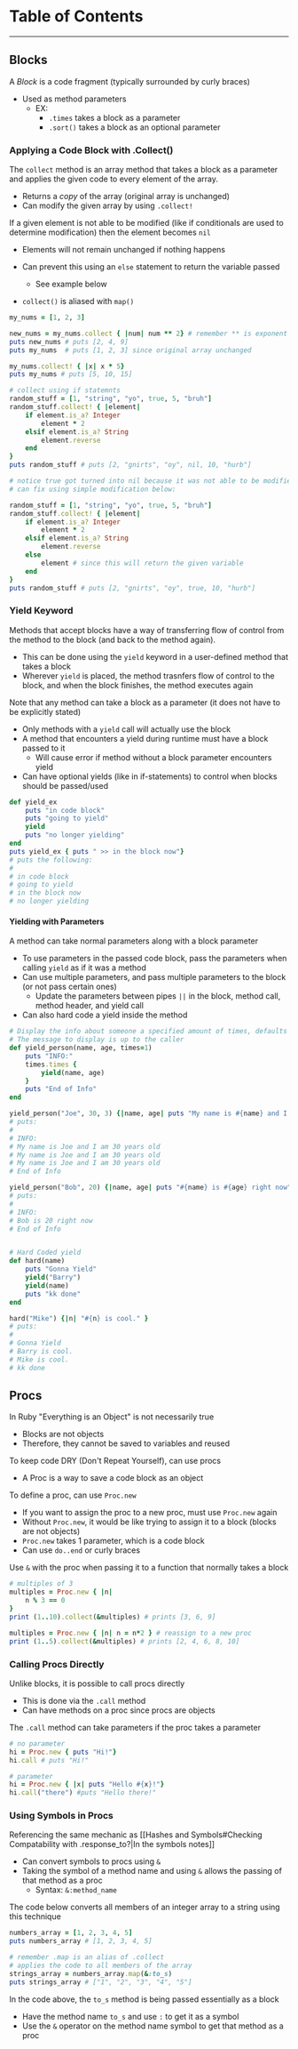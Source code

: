 # Table of Contents

---

## Blocks
A *Block* is a code fragment (typically surrounded by curly braces) 
- Used as method parameters
	- EX: 
		- `.times` takes a block as a parameter
		- `.sort()` takes a block as an optional parameter

### Applying a Code Block with .Collect()
The `collect` method is an array method that takes a block as a parameter and applies the given code to every element of the array.
- Returns a *copy* of the array (original array is unchanged)
- Can modify the given array by using `.collect!`

If a given element is not able to be modified (like if conditionals are used to determine modification) then the element becomes `nil` 
- Elements will not remain unchanged if nothing happens
- Can prevent this using an `else` statement to return the variable passed
	- See example below

- `collect()` is aliased with `map()`
```rb
my_nums = [1, 2, 3]

new_nums = my_nums.collect { |num| num ** 2} # remember ** is exponent
puts new_nums # puts [2, 4, 9]
puts my_nums  # puts [1, 2, 3] since original array unchanged

my_nums.collect! { |x| x * 5}
puts my_nums # puts [5, 10, 15]

# collect using if statemnts
random_stuff = [1, "string", "yo", true, 5, "bruh"]
random_stuff.collect! { |element| 
	if element.is_a? Integer
		element * 2
	elsif element.is_a? String
		element.reverse
	end
}
puts random_stuff # puts [2, "gnirts", "oy", nil, 10, "hurb"]

# notice true got turned into nil because it was not able to be modified
# can fix using simple modification below:

random_stuff = [1, "string", "yo", true, 5, "bruh"]
random_stuff.collect! { |element| 
	if element.is_a? Integer
		element * 2
	elsif element.is_a? String
		element.reverse
	else
		element # since this will return the given variable
	end
}
puts random_stuff # puts [2, "gnirts", "oy", true, 10, "hurb"]

```

### Yield Keyword
Methods that accept blocks have a way of transferring flow of control from the method to the block (and back to the method again). 
- This can be done using the `yield` keyword in a user-defined method that takes a block
- Wherever `yield` is placed, the method trasnfers flow of control to the block, and when the block finishes, the method executes again

Note that any method can take a block as a parameter (it does not have to be explicitly stated)
- Only methods with a `yield` call will actually use the block
- A method that encounters a yield during runtime must have a block passed to it 
	- Will cause error if method without a block parameter encounters yield
- Can have optional yields (like in if-statements) to control when blocks should be passed/used

```rb
def yield_ex
	puts "in code block"
	puts "going to yield"
	yield
	puts "no longer yielding"
end
puts yield_ex { puts " >> in the block now"}
# puts the following:
#
# in code block
# going to yield
# in the block now
# no longer yielding
```

#### Yielding with Parameters
A method can take normal parameters along with a block parameter
- To use parameters in the passed code block, pass the parameters when calling `yield` as if it was a method
- Can use multiple parameters, and pass multiple parameters to the block (or not pass certain ones)
	- Update the parameters between pipes `||` in the block, method call, method header, and yield call
- Can also hard code a yield inside the method

```rb
# Display the info about someone a specified amount of times, defaults to 1
# The message to display is up to the caller
def yield_person(name, age, times=1)
	puts "INFO:"
	times.times {
		yield(name, age)
	}
	puts "End of Info"
end

yield_person("Joe", 30, 3) {|name, age| puts "My name is #{name} and I am #{age} years old" }
# puts:
#
# INFO:
# My name is Joe and I am 30 years old
# My name is Joe and I am 30 years old
# My name is Joe and I am 30 years old
# End of Info

yield_person("Bob", 20) {|name, age| puts "#{name} is #{age} right now"}
# puts: 
#
# INFO:
# Bob is 20 right now
# End of Info


# Hard Coded yield
def hard(name)
	puts "Gonna Yield"
	yield("Barry")
	yield(name)
	puts "kk done"
end

hard("Mike") {|n| "#{n} is cool." }
# puts:
#
# Gonna Yield
# Barry is cool.
# Mike is cool.
# kk done
```

## Procs
In Ruby "Everything is an Object" is not necessarily true
- Blocks are not objects
- Therefore, they cannot be saved to variables and reused

To keep code DRY (Don't Repeat Yourself), can use procs
- A Proc is a way to save a code block as an object

To define a proc, can use `Proc.new`
- If you want to assign the proc to a new proc, must use `Proc.new` again
- Without `Proc.new`, it would be like trying to assign it to a block (blocks are not objects)
- `Proc.new` takes 1 parameter, which is a code block
- Can use `do..end` or curly braces

Use `&` with the proc when passing it to a function that normally takes a block
```rb
# multiples of 3
multiples = Proc.new { |n| 
	n % 3 == 0
}
print (1..10).collect(&multiples) # prints [3, 6, 9]

multiples = Proc.new { |n| n = n*2 } # reassign to a new proc
print (1..5).collect(&multiples) # prints [2, 4, 6, 8, 10]
```

### Calling Procs Directly
Unlike blocks, it is possible to call procs directly
- This is done via the `.call` method
- Can have methods on a proc since procs are objects

The `.call` method can take parameters if the proc takes a parameter

```rb
# no parameter
hi = Proc.new { puts "Hi!"}
hi.call # puts "Hi!"

# parameter
hi = Proc.new { |x| puts "Hello #{x}!"}
hi.call("there") #puts "Hello there!"
```

### Using Symbols in Procs
Referencing the same mechanic as [[Hashes and Symbols#Checking Compatability with .response_to?|In the symbols notes]]
- Can convert symbols to procs using `&`
- Taking the symbol of a method name and using `&` allows the passing of that method as a proc
	- Syntax: `&:method_name`

The code below converts all members of an integer array to a string using this technique
```rb
numbers_array = [1, 2, 3, 4, 5]
puts numbers_array # [1, 2, 3, 4, 5]

# remember .map is an alias of .collect
# applies the code to all members of the array
strings_array = numbers_array.map(&:to_s)
puts strings_array # ["1", "2", "3", "4", "5"]
```
In the code above, the `to_s` method is being passed essentially as a block 
- Have the method name `to_s` and use `:` to get it as a symbol
- Use the `&` operator on the method name symbol to get that method as a proc



